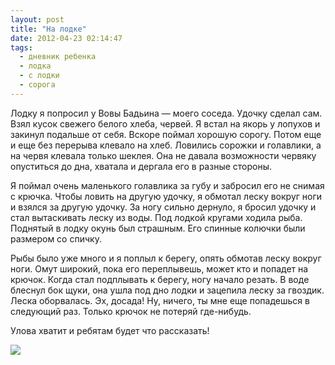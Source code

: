```yaml
---
layout: post
title: "На лодке"
date: 2012-04-23 02:14:47
tags:
  - дневник ребенка
  - лодка
  - с лодки
  - сорога
---
```

Лодку я попросил у Вовы Бадьина — моего соседа. Удочку сделал сам. Взял
кусок свежего белого хлеба, червей. Я встал на якорь у лопухов и закинул
подальше от себя. Вскоре поймал хорошую сорогу. Потом еще и еще без
перерыва клевало на хлеб. Ловились сорожки и голавлики, а на червя
клевала только шеклея. Она не давала возможности червяку опуститься до
дна, хватала и дергала его в разные стороны.

Я поймал очень маленького голавлика за губу и забросил его не снимая с
крючка. Чтобы ловить на другую удочку, я обмотал леску вокруг ноги и
взялся за другую удочку. За ногу сильно дернуло, я бросил удочку и стал
вытаскивать леску из воды. Под лодкой кругами ходила рыба. Поднятый в
лодку окунь был страшным. Его спинные колючки были размером со спичку.

Рыбы было уже много и я поплыл к берегу, опять обмотав леску вокруг
ноги. Омут широкий, пока его переплывешь, может кто и попадет на крючок.
Когда стал подплывать к берегу, ногу начало резать. В воде блеснул бок
щуки, она ушла под дно лодки и зацепила леску за гвоздик. Леска
оборвалась. Эх, досада! Ну, ничего, ты мне еще попадешься в следующий
раз. Только крючок не потеряй где-нибудь.

Улова хватит и ребятам будет что рассказать!

![](http://fishingguru.ru/uploads/images/00/00/01/2012/04/22/81ca17be63.jpg)

